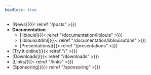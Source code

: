 ```yaml
---
headless: true
---
```


- [News]({{< relref "/posts" >}})
- **Documentation**
  - [liblouis]({{< relref "/documentation/liblouis" >}})
  - [liblouisutdml]({{< relref "/documentation/liblouisutdml" >}})
  - [Presentations]({{< relref "/presentations" >}})
- [Try it online]({{< relref "/" >}})
- [Downloads]({{< relref "/downloads" >}})
- [Links]({{< relref "/links" >}})
- [Sponsoring]({{< relref "/sponsoring" >}})
<br />
